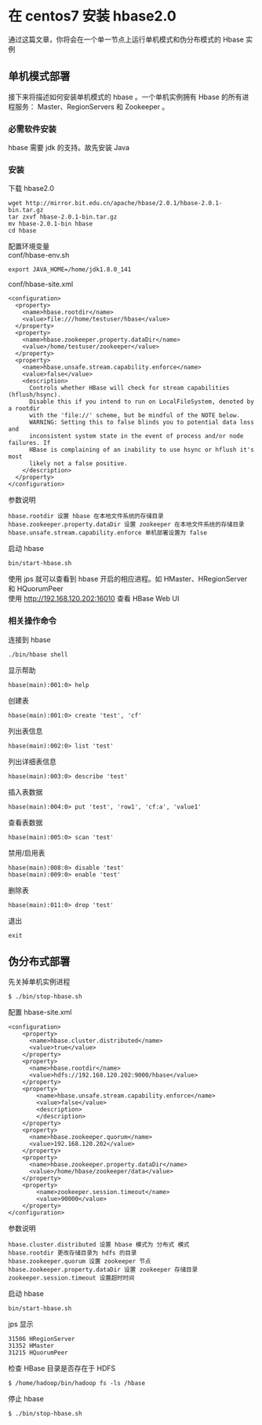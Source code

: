 # 在 centos7 安装 hbase2.0 
通过这篇文章，你将会在一个单一节点上运行单机模式和伪分布模式的 Hbase 实例

## 单机模式部署
接下来将描述如何安装单机模式的 hbase 。一个单机实例拥有 Hbase 的所有进程服务： Master、RegionServers 和 Zookeeper 。
### 必需软件安装
hbase 需要 jdk 的支持。故先安装 Java 
### 安装
下载 hbase2.0

    wget http://mirror.bit.edu.cn/apache/hbase/2.0.1/hbase-2.0.1-bin.tar.gz
    tar zxvf hbase-2.0.1-bin.tar.gz
    mv hbase-2.0.1-bin hbase
    cd hbase
    
配置环境变量  
conf/hbase-env.sh

    export JAVA_HOME=/home/jdk1.8.0_141
    
conf/hbase-site.xml 

    <configuration>
      <property>
        <name>hbase.rootdir</name>
        <value>file:///home/testuser/hbase</value>
      </property>
      <property>
        <name>hbase.zookeeper.property.dataDir</name>
        <value>/home/testuser/zookeeper</value>
      </property>
      <property>
        <name>hbase.unsafe.stream.capability.enforce</name>
        <value>false</value>
        <description>
          Controls whether HBase will check for stream capabilities (hflush/hsync).
          Disable this if you intend to run on LocalFileSystem, denoted by a rootdir
          with the 'file://' scheme, but be mindful of the NOTE below.
          WARNING: Setting this to false blinds you to potential data loss and
          inconsistent system state in the event of process and/or node failures. If
          HBase is complaining of an inability to use hsync or hflush it's most
          likely not a false positive.
        </description>
      </property>
    </configuration>

参数说明

    hbase.rootdir 设置 hbase 在本地文件系统的存储目录
    hbase.zookeeper.property.dataDir 设置 zookeeper 在本地文件系统的存储目录
    hbase.unsafe.stream.capability.enforce 单机部署设置为 false 
    
启动 hbase

    bin/start-hbase.sh
    
使用 jps 就可以查看到 hbase 开启的相应进程。如 HMaster、HRegionServer 和 HQuorumPeer  
使用 http://192.168.120.202:16010 查看 HBase Web UI

### 相关操作命令
连接到 hbase 

    ./bin/hbase shell
    
显示帮助

    hbase(main):001:0> help
    
创建表
    
    hbase(main):001:0> create 'test', 'cf'
    
列出表信息

    hbase(main):002:0> list 'test'
    
列出详细表信息

    hbase(main):003:0> describe 'test'
    
插入表数据
    
    hbase(main):004:0> put 'test', 'row1', 'cf:a', 'value1'
    
查看表数据

    hbase(main):005:0> scan 'test'
    
禁用/启用表

    hbase(main):008:0> disable 'test'
    hbase(main):009:0> enable 'test'
    
删除表

    hbase(main):011:0> drop 'test'
    
退出

    exit
    
## 伪分布式部署
先关掉单机实例进程

    $ ./bin/stop-hbase.sh

配置 hbase-site.xml 

    <configuration>
        <property>
          <name>hbase.cluster.distributed</name>
          <value>true</value>
        </property>
        <property>
          <name>hbase.rootdir</name>
          <value>hdfs://192.168.120.202:9000/hbase</value>
        </property>
        <property>
            <name>hbase.unsafe.stream.capability.enforce</name>
            <value>false</value>
            <description>
            </description>
        </property>
        <property>
          <name>hbase.zookeeper.quorum</name>
          <value>192.168.120.202</value>
        </property>
        <property>
          <name>hbase.zookeeper.property.dataDir</name>
          <value>/home/hbase/zookeeper/data</value>
        </property>
        <property>
            <name>zookeeper.session.timeout</name>
            <value>90000</value>
        </property>
    </configuration>
    
参数说明

    hbase.cluster.distributed 设置 hbase 模式为 分布式 模式
    hbase.rootdir 更改存储目录为 hdfs 的目录
    hbase.zookeeper.quorum 设置 zookeeper 节点
    hbase.zookeeper.property.dataDir 设置 zookeeper 存储目录
    zookeeper.session.timeout 设置超时时间

启动 hbase 

    bin/start-hbase.sh
    
jps 显示

    31506 HRegionServer
    31352 HMaster
    31215 HQuorumPeer
    
检查 HBase 目录是否存在于 HDFS

    $ /home/hadoop/bin/hadoop fs -ls /hbase
    
停止 hbase

    $ ./bin/stop-hbase.sh
